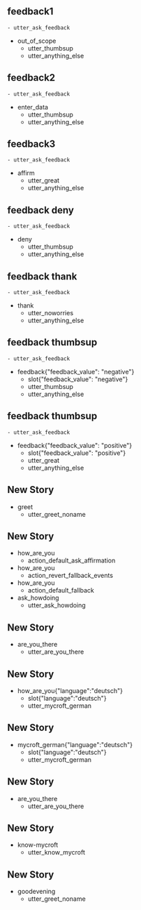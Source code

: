 ## feedback1
    - utter_ask_feedback
* out_of_scope
    - utter_thumbsup
    - utter_anything_else

## feedback2
    - utter_ask_feedback
* enter_data
    - utter_thumbsup
    - utter_anything_else

## feedback3
    - utter_ask_feedback
* affirm
    - utter_great
    - utter_anything_else

## feedback deny
    - utter_ask_feedback
* deny
    - utter_thumbsup
    - utter_anything_else

## feedback thank
    - utter_ask_feedback
* thank
    - utter_noworries
    - utter_anything_else

## feedback thumbsup
    - utter_ask_feedback
* feedback{"feedback_value": "negative"}
    - slot{"feedback_value": "negative"}
    - utter_thumbsup
    - utter_anything_else

## feedback thumbsup
    - utter_ask_feedback
* feedback{"feedback_value": "positive"}
    - slot{"feedback_value": "positive"}
    - utter_great
    - utter_anything_else

## New Story

* greet
    - utter_greet_noname

## New Story

* how_are_you
    - action_default_ask_affirmation
* how_are_you
    - action_revert_fallback_events
* how_are_you
    - action_default_fallback
* ask_howdoing
    - utter_ask_howdoing

## New Story

* are_you_there
    - utter_are_you_there

## New Story

* how_are_you{"language":"deutsch"}
    - slot{"language":"deutsch"}
    - utter_mycroft_german

## New Story

* mycroft_german{"language":"deutsch"}
    - slot{"language":"deutsch"}
    - utter_mycroft_german

## New Story

* are_you_there
    - utter_are_you_there

## New Story

* know-mycroft
    - utter_know_mycroft

## New Story

* goodevening
    - utter_greet_noname
